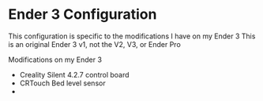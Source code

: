 # Ender 3 Configuration

This configuration is specific to the modifications I have on my Ender 3
This is an original Ender 3 v1, not the V2, V3, or Ender Pro

Modifications on my Ender 3
- Creality Silent 4.2.7 control board
- CRTouch Bed level sensor
- 